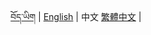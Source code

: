 <p align="center">
  <a href="https://github.com/Esukhia/derge-tengyur/blob/master/README.bo.md">བོད་ཡིག</a> |
  <a href="https://github.com/Esukhia/derge-tengyur/blob/master/README.md">English</a> |
  <span>中文</span>
  <a href="https://github.com/Esukhia/derge-tengyur/blob/master/README.zh-tw.md">繁體中文</a> |
</p>

